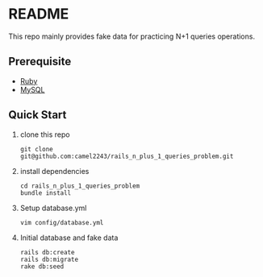 # README

This repo mainly provides fake data for practicing N+1 queries operations.

## Prerequisite

- [Ruby](https://www.ruby-lang.org/en/documentation/installation/)
- [MySQL](https://dev.mysql.com/doc/mysql-installation-excerpt/5.7/en/)

## Quick Start

1. clone this repo

   ```
   git clone git@github.com:camel2243/rails_n_plus_1_queries_problem.git
   ```

2. install dependencies
   ```
   cd rails_n_plus_1_queries_problem
   bundle install
   ```
   
3. Setup database.yml

   ```
   vim config/database.yml
   ```

4. Initial database and fake data
   ```
   rails db:create
   rails db:migrate
   rake db:seed
   ```
